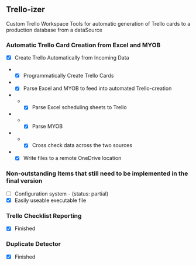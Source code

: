 ## Trello-izer

Custom Trello Workspace Tools for automatic generation of Trello cards to a production database from a dataSource

### Automatic Trello Card Creation from Excel and MYOB

- [x] Create Trello Automatically from Incoming Data
- - [x] Programmatically Create Trello Cards
- - [x] Parse Excel and MYOB to feed into automated Trello-creation
- - - [x] Parse Excel scheduling sheets to Trello
- - - [x] Parse MYOB
- - - [x] Cross check data across the two sources
- - [x] Write files to a remote OneDrive location

### Non-outstanding Items that still need to be implemented in the final version

- [ ] Configuration system - (status: partial)
- [x] Easily useable executable file

### Trello Checklist Reporting

- [x] Finished

### Duplicate Detector

- [x] Finished
